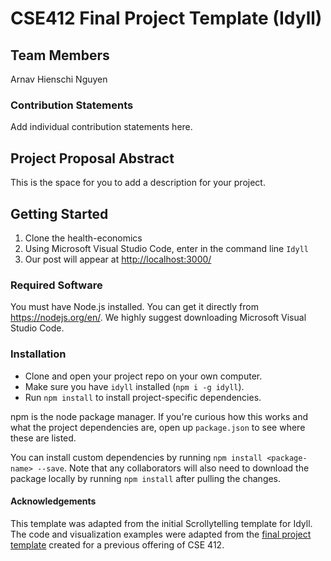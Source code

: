 # CSE412 Final Project Template (Idyll)

## Team Members

Arnav 
Hienschi Nguyen


### Contribution Statements

Add individual contribution statements here.

## Project Proposal Abstract

This is the space for you to add a description for your project.

## Getting Started

1. Clone the health-economics
2. Using Microsoft Visual Studio Code, enter in the command line `Idyll`
3. Our post will appear at [http://localhost:3000/](http://localhost:3000/)

### Required Software

You must have Node.js installed. You can get it directly from https://nodejs.org/en/.
We highly suggest downloading Microsoft Visual Studio Code.

### Installation

- Clone and open your project repo on your own computer.
- Make sure you have `idyll` installed (`npm i -g idyll`).
- Run `npm install` to install project-specific dependencies.

npm is the node package manager. If you're curious how this works and what the project dependencies are, open up `package.json` to see where these are listed.

You can install custom dependencies by running `npm install <package-name> --save`. Note that any collaborators will also need to download the package locally by running `npm install` after pulling the changes.


#### Acknowledgements

This template was adapted from the initial Scrollytelling template for Idyll. The code and visualization examples were adapted from the [final project template](https://github.com/cse412-21w/project-demo) created for a previous offering of CSE 412.
